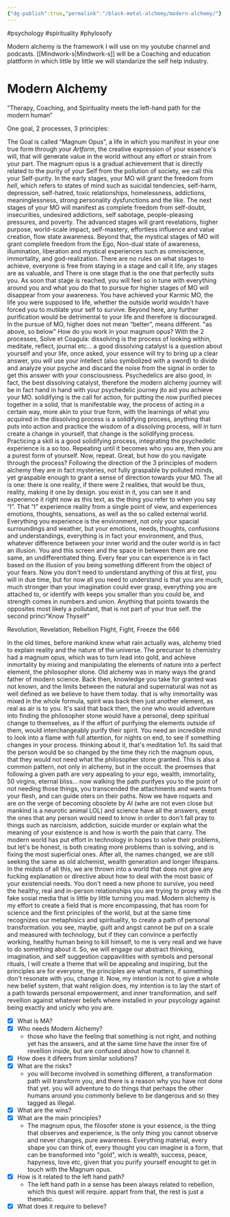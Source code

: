 ```yaml
---
{"dg-publish":true,"permalink":"/black-metal-alchemy/modern-alchemy/"}
---
```


#psychology #spirituality #phylosofy 

Modern alchemy is the framework I will use on my youtube channel and podcasts. [[Mindwork-s\|Mindwork-s]] will be a Coaching and education plattform in which little by little we will standarize the self help industry.


# Modern Alchemy
“Therapy, Coaching, and Spirituality meets the left-hand path for the modern human”

One goal, 2 processes, 3 principles:

The Goal is called “Magnum Opus”, a life in which you manifest in your one true form through your *Artform*, the creative expression of your essence's will, that will generate value in the world without any effort or strain from your part. The magnum opus is a gradual achievement that is directly related to the purity of your Self from the pollution of society, we call this your Self-purity.
In the early stages, your MO will grant the freedom from *hell*, which refers to states of mind such as suicidal tendencies, self-harm, depression, self-hatred, toxic relationships, homelessness, addictions, meaninglessness, strong personality dysfunctions and the like.
The next stages of your MO will manifest as complete freedom from self-doubt, insecurities, undesired addictions, self sabotage, people-pleasing pressures, and poverty.
The advanced stages will grant revelations, higher purpose, world-scale impact, self-mastery, effortless influence and value creation, flow state awareness.
Beyond that, the mystical stages of MO will grant complete freedom from the Ego, Non-dual state of awareness, illumination, liberation and mystical experiences such as omniscience, immortality, and god-realization.
There are no rules on what stages to achieve, everyone is free from staying in a stage and call it life, any stages are as valuable, and There is one stage that is the one that perfectly suits you. As soon that stage is reached, you will feel so in tune with everything around you and what you do that to pursue for higher stages of MO will disappear from your awareness. You have achieved your Karmic MO, the life you were supposed to life, whether the outside world wouldn't have forced you to mutilate your self to survive. Beyond here, any further purification would be detrimental to your life and therefore is discouraged. In the pursue of MO, higher does not mean “better”, means different. "as above, so below"
How do you work in your magnum opus? With the 2 processes, Solve et Coagula:
dissolving is the process of looking within, meditate, reflect, journal etc... a good dissolving catalyst is a question about yourself and your life, once asked, your essence will try to bring up a clear answer, you will use your intellect (also symbolized with a sword) to divide and analyze your psyche and discard the noise from the signal in order to get this answer with your consciousness. Psychedelics are also good, in fact, the best dissolving catalyst, therefore the modern alchemy journey will be in fact hand in hand with your psychedelic journey jto aid you achieve your MO.
solidifying is the call for action, for putting the now purified pieces together in a solid, that is manifestable way, the process of acting in a certain way, more akin to your true form, with the learnings of what you acquired in the dissolving process is a solidifying process, anything that puts into action and practice the wisdom of a dissolving process, will in turn create a change in yourself, that change is the solidifying process. Practicing a skill is a good solidifying process, integrating the psychedelic experience is a so too. Repeating until it becomes who you are, then you are a purest form of yourself.
Now, repeat.
Great, but how do you navigate through the process?
Following the direction of the 3 principles of modern alchemy
they are in fact mysteries, not fully graspable by polluted minds, yet graspable enough to grant a sense of direction towards your MO.
The all is one: there is one reality, if there were 2 realities, that would be thus, reality, making it one by design. you exist in it, you can see it and experience it right now as this text, as the thing you refer to when you say “I”. That “I” experience reality from a single point of view, and experiences emotions, thoughts, sensations, as well as the so called external world. Everything you experience is the environment, not only your spacial surroundings and weather, but your emotions, needs, thoughts, confusions and understandings, everything is in fact your environment, and thus, whatever difference between your inner world and the outer world is in fact an illusion. You and this screen and the space in between them are one same, an undifferentiated thing. Every fear you can experience is in fact based on the illusion of you being something different from the object of your fears. Now you don't need to understand anything of this at first, you will in due time, but for now all you need to understand is that you are much, much stronger than your imagination could ever grasp, everything you are attached to, or identify with keeps you smaller than you could be, and strength comes in numbers and union. Anything that points towards the opposites most likely a pollutant, that is not part of your true self.
the second princi“Know Thyself”






Revolution, Revelation, Rebellion 
Flight, Fight, Freeze the 666

In the old times, before mankind knew what rain actually was, alchemy tried to explain reality and the nature of the universe. The precursor to chemistry had a magnum opus, which was to turn lead into gold, and achieve inmortality by mixing and manipulating the elements of nature into a perfect element, the philosopher stone.
Old alchemy was in many ways the grand father of modern science.
Back then, knowledge you take for granted was not known, and the limits between the natural and supernatural was not as well defined as we believe to have them today. that is why immortality was mixed in the whole formula, spirit was back then just another element, as real as air is to you.
It's said that back then, the one who would adventure into finding the philosopher stone would have a personal, deep spiritual change to themselves, as if the effort of purifying the elements outside of them, would interchangeably purify their spirit. You need an incredible mind to look into a flame with full attention, for nights on end, to see if something changes in your process. thinking about it, that's meditation 1o1.
Its said that the person would be so changed by the time they rich the magnum opus, that they would not need what the philosopher stone granted. This is also a common pattern, not only in alchemy, but in the occult. the proemses that following a given path are very appealing to your ego, wealth, immortality, 50 virgins, eternal bliss... now walking the path purifyes you to the point of not needing those things, you transcended the attachments and wants from your flesh, and can guide oters on their paths.
Now we have roquets and are on the verge of becoming obsolete by AI (whe are not even close but mankind is a neurotic animal LOL) and science have all the answers, exept the ones that any person would need to know in order to don't fall pray to things such as narcisism, addiction, suicide murder or explain what the meaning of your existence is and how is worth the pain that carry.
The modern world has put effort in technology in hopes to solve their problems, but let's be honest, is both creating more problems than is solving, and is fixing the most superficial ones. After all, the names changed, we are still seeking the same as old alchemist, wealth generation and longer lifespans.
In the midsts of all this, we are thrown into a world that does not give any fucking explanation or directive about how to deal with the most basic of your existencial needs. You don't need a new phone to survive, you need the healthy, real and in-person relationships you are trying to proxy with the fake sosial media that is little by little turning you mad.
Modern alchemy is my effort to create a field that is more encompassing, that has room for science and the first principles of the world, but at the same time recognizes our metaphisics and spirituality, to create a path of personal transformation.
you see, maybe, guilt and angst cannot be put on a scale and measured with technology, but if they can convince a perfectly working, healthy human being to kill himself, to me is very reall and we have to do something about it.
So, we will engage our abstract thinking, imagination, and self suggestion cappavilities with symbols and personal rituals, I will create a theme that will be appealing and inspiring, but the principles are for everyone, the principles are what matters, if something don't resonate with you, change it.
Now, my intention is not to give a whole new belief system, that waht religion does, my intention is to lay the start of a path towards personal empowerment, and inner transformation, and self revellion against whatever beliefs where installed in your psycology against being exactly and unicly who you are.
- [x] What is MA?
- [x] Who needs Modern Alchemy?
	- those who have the feeling that something is not right, and nothing yet has the answers, and at the same time have the inner fire of revellion inside, but are confused about how to channel it.
- [x] How does it difeers from similar solutions?
- [x] What are the risks?
	- you will become involved in something different, a transformation path will transform you, and there is a reason why you have not done that yet. you will adventure to do things that perhaps the other humans around you commonly believe to be dangerous and so they tagged as illegal. 
- [x] What are the wins?
- [x] What are the main principles?
	- The magnum opus, the filosofer stone is your essence, is the thing that observes and experience, is the only thing you cannot observe and never changes, pure awareness. Everything material, every shape you can think of, every thought you can imagine is a form, that can be transformed into "gold", wich is wealth, success, peace, hapyness, love etc, given that you purify yourself enought to get in touch with the Magnum opus.
- [x] How is it related to the left hand path?
	- The left hand path in a sense has been always related to rebellion, which this quest will require. appart from that, the rest is just a thematic.
- [x] What does it require to believe?